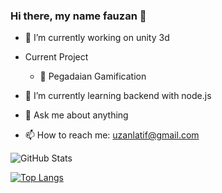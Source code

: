 ### Hi there, my name fauzan 👋

- 🔭 I’m currently working on unity 3d

- Current Project
  - 💎 Pegadaian Gamification
  
- 🌱 I’m currently learning backend with node.js
- 💬 Ask me about anything
- 📫 How to reach me: uzanlatif@gmail.com

![GitHub Stats](https://github-readme-stats.vercel.app/api?username=uzanlatif&theme=radical)

[![Top Langs](https://github-readme-stats.vercel.app/api/top-langs/?username=uzanlatif&layout=compact)](https://github.com/uzanlatif/github-readme-stats)

